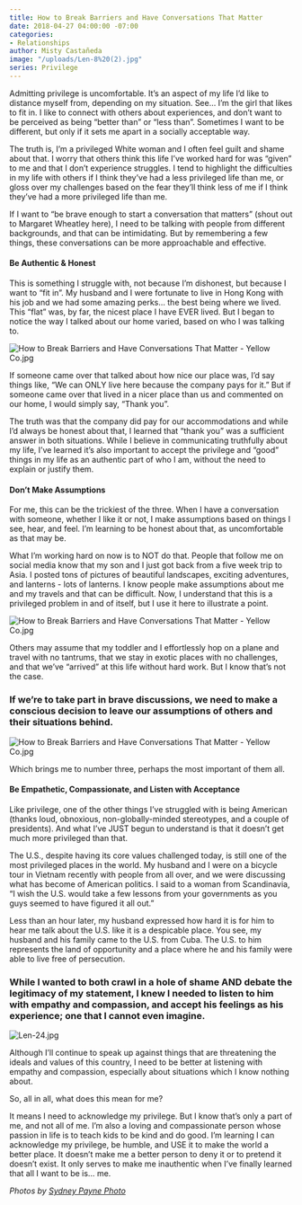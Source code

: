 ```yaml
---
title: How to Break Barriers and Have Conversations That Matter
date: 2018-04-27 04:00:00 -07:00
categories:
- Relationships
author: Misty Castañeda
image: "/uploads/Len-8%20(2).jpg"
series: Privilege
---
```


Admitting privilege is uncomfortable. It’s an aspect of my life I’d like to distance myself from, depending on my situation. See… I’m the girl that likes to fit in. I like to connect with others about experiences, and don’t want to be perceived as being “better than” or “less than”. Sometimes I want to be different, but only if it sets me apart in a socially acceptable way.  

The truth is, I’m a privileged White woman and I often feel guilt and shame about that. I worry that others think this life I’ve worked hard for was “given” to me and that I don’t experience struggles. I tend to highlight the difficulties in my life with others if I think they’ve had a less privileged life than me, or gloss over my challenges based on the fear they’ll think less of me if I think they’ve had a more privileged life than me.  

If I want to “be brave enough to start a conversation that matters” (shout out to Margaret Wheatley here), I need to be talking with people from different backgrounds, and that can be intimidating. But by remembering a few things, these conversations can be more approachable and effective.

#### Be Authentic & Honest

This is something I struggle with, not because I’m dishonest, but because I want to “fit in”. My husband and I were fortunate to live in Hong Kong with his job and we had some amazing perks… the best being where we lived. This “flat” was, by far, the nicest place I have EVER lived. But I began to notice the way I talked about our home varied, based on who I was talking to. 

![How to Break Barriers and Have Conversations That Matter - Yellow Co.jpg](/uploads/Len-16%20(1).jpg) 

If someone came over that talked about how nice our place was, I’d say things like, “We can ONLY live here because the company pays for it.” But if someone came over that lived in a nicer place than us and commented on our home, I would simply say, “Thank you”.

The truth was that the company did pay for our accommodations and while I’d always be honest about that, I learned that “thank you” was a sufficient answer in both situations. While I believe in communicating truthfully about my life, I’ve learned it’s also important to accept the privilege and “good” things in my life as an authentic part of who I am, without the need to explain or justify them.

#### Don’t Make Assumptions

For me, this can be the trickiest of the three. When I have a conversation with someone, whether I like it or not, I make assumptions based on things I see, hear, and feel. I’m learning to be honest about that, as uncomfortable as that may be. 

What I’m working hard on now is to NOT do that. People that follow me on social media know that my son and I just got back from a five week trip to Asia. I posted tons of pictures of beautiful landscapes, exciting adventures, and lanterns - lots of lanterns. I know people make assumptions about me and my travels and that can be difficult. Now, I understand that this is a privileged problem in and of itself, but I use it here to illustrate a point. 

![How to Break Barriers and Have Conversations That Matter - Yellow Co.jpg](/uploads/Len%20(1).jpg)
 
Others may assume that my toddler and I effortlessly hop on a plane and travel with no tantrums, that we stay in exotic places with no challenges, and that we’ve “arrived” at this life without hard work.  But I know that’s not the case.

### If we’re to take part in brave discussions, we need to make a conscious decision to leave our assumptions of others and their situations behind. 

![How to Break Barriers and Have Conversations That Matter - Yellow Co.jpg](/uploads/Len-12%20(1).jpg)

Which brings me to number three, perhaps the most important of them all.

#### Be Empathetic, Compassionate, and Listen with Acceptance

Like privilege, one of the other things I’ve struggled with is being American (thanks loud, obnoxious, non-globally-minded stereotypes, and a couple of presidents). And what I’ve JUST begun to understand is that it doesn’t get much more privileged than that.

The U.S., despite having its core values challenged today, is still one of the most privileged places in the world. My husband and I were on a bicycle tour in Vietnam recently with people from all over, and we were discussing what has become of American politics. I said to a woman from Scandinavia, “I wish the U.S. would take a few lessons from your governments as you guys seemed to have figured it all out.” 

Less than an hour later, my husband expressed how hard it is for him to hear me talk about the U.S. like it is a despicable place. You see, my husband and his family came to the U.S. from Cuba. The U.S. to him represents the land of opportunity and a place where he and his family were able to live free of persecution. 

### While I wanted to both crawl in a hole of shame AND debate the legitimacy of my statement, I knew I needed to listen to him with empathy and compassion, and accept his feelings as his experience; one that I cannot even imagine.

![Len-24.jpg](/uploads/Len-24.jpg)

Although I’ll continue to speak up against things that are threatening the ideals and values of this country, I need to be better at listening with empathy and compassion, especially about situations which I know nothing about.

So, all in all, what does this mean for me? 

It means I need to acknowledge my privilege. But I know that’s only a part of me, and not all of me. I’m also a loving and compassionate person whose passion in life is to teach kids to be kind and do good. I’m learning I can acknowledge my privilege, be humble, and USE it to make the world a better place. It doesn’t make me a better person to deny it or to pretend it doesn’t exist. It only serves to make me inauthentic when I’ve finally learned that all I want to be is… me.

_Photos by [Sydney Payne Photo](https://www.sydneypaynephoto.com/)_